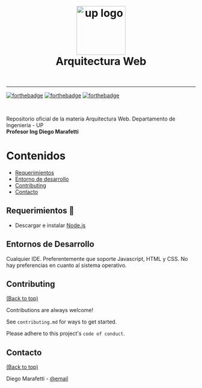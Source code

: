 <h1 align="center">
  <br>
  <a href="https://www.palermo.edu"><img src="https://www.palermo.edu/images/header/logo@2x.png" alt="up logo" width="130"></a>
  <br>
  Arquitectura Web 
</h1>
<br>
    
***

[![forthebadge](https://forthebadge.com/images/badges/docker-container.svg)](https://forthebadge.com)
[![forthebadge](https://forthebadge.com/images/badges/made-with-javascript.svg)](https://forthebadge.com)
[![forthebadge](http://forthebadge.com/images/badges/built-with-love.svg)](http://forthebadge.com)


<br>

Repositorio oficial de la materia Arquitectura Web. Departamento de Ingeniería - UP  
**Profesor Ing Diego Marafetti**

# Contenidos

- [Requerimientos](#Requerimientos)
- [Entorno de desarrollo](#installation)
- [Contributing](#contributing)
- [Contacto](#contacto)


## Requerimientos 🚀

- Descargar e instalar [Node.js](https://nodejs.org/en/download/package-manager/current)


## Entornos de Desarrollo

Cualquier IDE. Preferentemente que soporte Javascript, HTML y CSS. No hay preferencias en cuanto al sistema operativo. 


## Contributing

[(Back to top)](#contenidos)

Contributions are always welcome!

See `contributing.md` for ways to get started.

Please adhere to this project's `code of conduct`.




## Contacto

[(Back to top)](#contenidos)

Diego Marafetti - [@email](mailto:dmaraf@palermo.edu)
